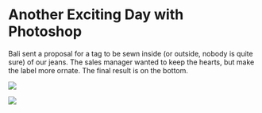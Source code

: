 # Another Exciting Day with Photoshop

Bali sent a proposal for a tag to be sewn inside (or outside, nobody is quite sure) of our jeans. The sales manager wanted to keep the hearts, but make the label more ornate. The final result is on the bottom.

![](../images/balilabel.jpg)

![](../images/label-redwhite.jpg)
